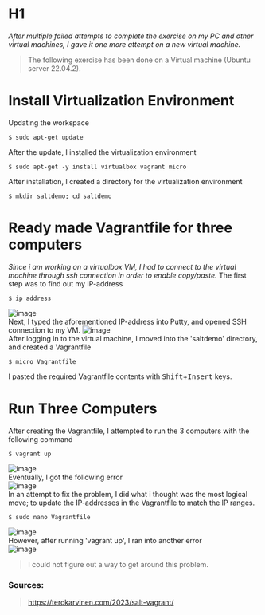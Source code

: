 # H1
*After multiple failed attempts to complete the exercise on my PC and other virtual machines, I gave it one more attempt on a new virtual machine.*
> The following exercise has been done on a Virtual machine (Ubuntu server 22.04.2).
# Install Virtualization Environment
Updating the workspace

    $ sudo apt-get update
After the update, I installed the virtualization environment

    $ sudo apt-get -y install virtualbox vagrant micro
After installation, I created a directory for the virtualization environment

    $ mkdir saltdemo; cd saltdemo
# Ready made Vagrantfile for three computers
*Since i am working on a virtualbox VM, I had to connect to the virtual machine through ssh connection in order to enable copy/paste.*
The first step was to find out my IP-address

    $ ip address
![image](https://user-images.githubusercontent.com/103279302/230068414-60b970dd-3f3c-4b10-b463-1cf3be94a9a1.png)
<br>Next, I typed the aforementioned IP-address into Putty, and opened SSH connection to my VM.
![image](https://user-images.githubusercontent.com/103279302/230069661-2f49a14e-4e95-4b1a-a233-9be4086ce1d8.png)
<br>After logging in to the virtual machine, I moved into the 'saltdemo' directory, and created a Vagrantfile

    $ micro Vagrantfile
I pasted the required Vagrantfile contents with <kbd>Shift</kbd>+<kbd>Insert</kbd> keys.
# Run Three Computers
After creating the Vagrantfile, I attempted to run the 3 computers with the following command

    $ vagrant up
![image](https://user-images.githubusercontent.com/103279302/230076674-2887ef9d-6cee-4856-bb78-180fd9fd99bf.png)
<br>Eventually, I got the following error
<br>![image](https://user-images.githubusercontent.com/103279302/230077186-d59ba1d1-9dac-4a97-8f5d-538cb5ba138e.png)
<br>In an attempt to fix the problem, I did what i thought was the most logical move; to update the IP-addresses in the Vagrantfile to match the IP ranges.

    $ sudo nano Vagrantfile
![image](https://user-images.githubusercontent.com/103279302/230078042-f2407844-095e-4413-afd2-640fa5cb61b5.png)
<br>However, after running 'vagrant up', I ran into another error
<br>![image](https://user-images.githubusercontent.com/103279302/230078532-334f64a3-fdd1-41b8-88fb-1808bc530db6.png)
>I could not figure out a way to get around this problem.

### Sources:
> https://terokarvinen.com/2023/salt-vagrant/
